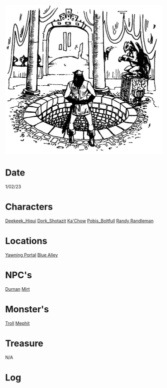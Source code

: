 ![l1](attachments/l1.png)

# Date
1/02/23

# Characters
[Deekeek_Hiqui](../02_Player_Characters/Deekeek_Hiqui.md)
[Dork_Shotazit](../02_Player_Characters/Dork_Shotazit.md)
[Ka'Chow](../02_Player_Characters/Ka'Chow.md)
[Pobis_Boltfull](../02_Player_Characters/Pobis_Boltfull.md)
[Randy Randleman](../02_Player_Characters/Randy%20Randleman.md)

# Locations
[Yawning Portal](../03_The_Universe/Realmspace/Toril/Waterdeep/Yawning%20Portal.md)
[Blue Alley](../03_The_Universe/Realmspace/Toril/Waterdeep/Blue%20Alley.md)

# NPC's
[Durnan](../01_NPCiary/Toril/Waterdeep/Yawning%20Portal/Durnan.md)
[Mirt](../01_NPCiary/Toril/Waterdeep/Yawning%20Portal/Mirt.md)

# Monster's 
[Troll](../00_Beastiary/Minor/Troll.md)
[Mephit](../00_Beastiary/Minor/Mephit.md)

# Treasure
N/A

# Log
